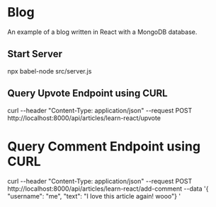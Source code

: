 # Blog
An example of a blog written in React with a MongoDB database. 

## Start Server
npx babel-node src/server.js

## Query Upvote Endpoint using CURL
curl --header "Content-Type: application/json"  --request POST  http://localhost:8000/api/articles/learn-react/upvote

# Query Comment Endpoint using CURL
curl --header "Content-Type: application/json"  --request POST  http://localhost:8000/api/articles/learn-react/add-comment --data '{ "username": "me", "text": "I love this article again! wooo"} '
